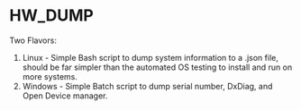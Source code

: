# HW_DUMP

Two Flavors:
1. Linux - Simple Bash script to dump system information to a .json file, should be far simpler than the automated OS testing to install and run on more systems.
2. Windows - Simple Batch script to dump serial number, DxDiag, and Open Device manager.
